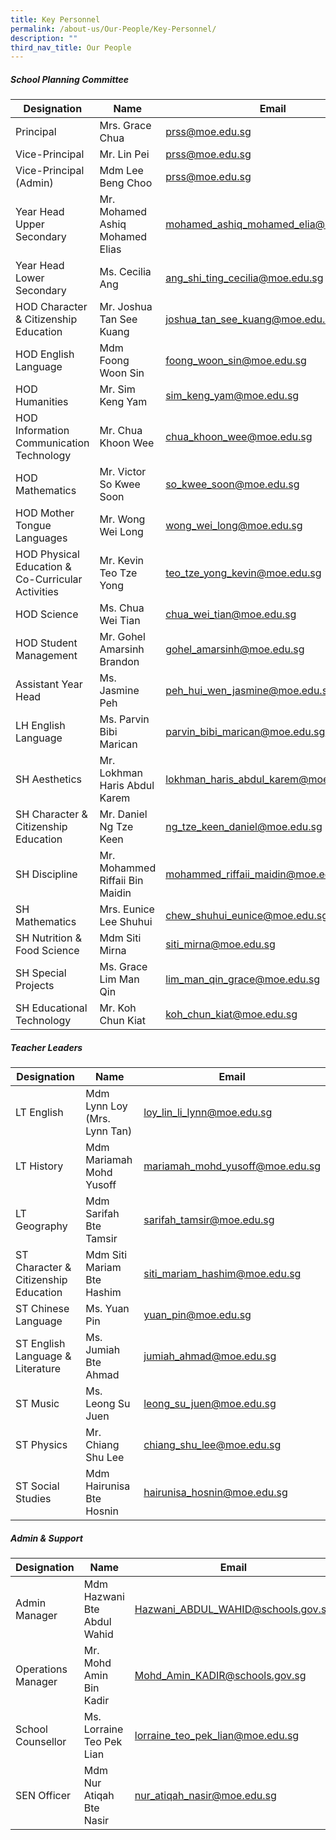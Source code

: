 ```yaml
---
title: Key Personnel
permalink: /about-us/Our-People/Key-Personnel/
description: ""
third_nav_title: Our People
---
```

##### School Planning Committee


| Designation | Name | Email |
| -------- | -------- | -------- |
|Principal|Mrs. Grace Chua|[prss@moe.edu.sg](mailto:prss@moe.edu.sg)
|Vice-Principal|Mr. Lin Pei|[prss@moe.edu.sg](mailto:prss@moe.edu.sg)
|Vice-Principal (Admin)|Mdm Lee Beng Choo|[prss@moe.edu.sg](mailto:prss@moe.edu.sg)
|Year Head Upper Secondary |Mr. Mohamed Ashiq Mohamed Elias 	|[mohamed_ashiq_mohamed_elia@moe.edu.sg](mailto:mohamed_ashiq_mohamed_elia@moe.edu.sg)
|Year Head Lower Secondary 	|Ms. Cecilia Ang 	|[ang_shi_ting_cecilia@moe.edu.sg](mailto:ang_shi_ting_cecilia@moe.edu.sg)
|HOD Character & Citizenship Education	|Mr. Joshua Tan See Kuang 	|joshua_tan_see_kuang@moe.edu.sg
|HOD English Language 	|Mdm Foong Woon Sin 	|[foong_woon_sin@moe.edu.sg](mailto:foong_woon_sin@moe.edu.sg)
|HOD Humanities 	|Mr. Sim Keng Yam 	|[sim_keng_yam@moe.edu.sg](mailto:sim_keng_yam@moe.edu.sg)
|HOD Information Communication Technology 	|Mr. Chua Khoon Wee |[chua_khoon_wee@moe.edu.sg](mailto:chua_khoon_wee@moe.edu.sg)
|HOD Mathematics 	|Mr. Victor So Kwee Soon 	|[so_kwee_soon@moe.edu.sg](mailto:so_kwee_soon@moe.edu.sg)
|HOD Mother Tongue Languages 	|Mr. Wong Wei Long |[wong_wei_long@moe.edu.sg](mailto:wong_wei_long@moe.edu.sg)
|HOD Physical Education & Co-Curricular Activities	|Mr. Kevin Teo Tze Yong 	|[teo_tze_yong_kevin@moe.edu.sg](mailto:teo_tze_yong_kevin@moe.edu.sg)
|HOD Science 	|Ms. Chua Wei Tian 	|[chua_wei_tian@moe.edu.sg](mailto:chua_wei_tian@moe.edu.sg)
|HOD Student Management	|Mr. Gohel Amarsinh Brandon	|[gohel_amarsinh@moe.edu.sg](mailto:gohel_amarsinh@moe.edu.sg)
|Assistant Year Head 	|Ms. Jasmine Peh 	|[peh_hui_wen_jasmine@moe.edu.sg ](mailto:peh_hui_wen_jasmine@moe.edu.sg )
|LH English Language	|Ms. Parvin Bibi Marican	|[parvin_bibi_marican@moe.edu.sg](mailto:parvin_bibi_marican@moe.edu.sg)
|SH Aesthetics	|Mr. Lokhman Haris Abdul Karem 	|[lokhman_haris_abdul_karem@moe.edu.sg](mailto:lokhman_haris_abdul_karem@moe.edu.sg)
|SH Character & Citizenship Education	|Mr. Daniel Ng Tze Keen	|[ng_tze_keen_daniel@moe.edu.sg](mailto:ng_tze_keen_daniel@moe.edu.sg)
|SH Discipline	|Mr. Mohammed Riffaii Bin Maidin	|[mohammed_riffaii_maidin@moe.edu.sg](mailto:mohammed_riffaii_maidin@moe.edu.sg)
|SH Mathematics	|Mrs. Eunice Lee Shuhui	|[chew_shuhui_eunice@moe.edu.sg](mailto:chew_shuhui_eunice@moe.edu.sg)
|SH Nutrition & Food Science	|Mdm Siti Mirna 	|[siti_mirna@moe.edu.sg](mailto:siti_mirna@moe.edu.sg)
|SH Special Projects	|Ms. Grace Lim Man Qin	|[lim_man_qin_grace@moe.edu.sg](mailto:lim_man_qin_grace@moe.edu.sg)
|SH Educational Technology	|Mr. Koh Chun Kiat 	|[koh_chun_kiat@moe.edu.sg](mailto:koh_chun_kiat@moe.edu.sg)

##### Teacher Leaders

| Designation | Name | Email |
| -------- | -------- | -------- |
|LT English 	|Mdm Lynn Loy (Mrs. Lynn Tan)	|[loy_lin_li_lynn@moe.edu.sg](mailto:loy_lin_li_lynn@moe.edu.sg)
|LT History	|Mdm Mariamah Mohd Yusoff	|[mariamah_mohd_yusoff@moe.edu.sg](mailto:mariamah_mohd_yusoff@moe.edu.sg)
|LT Geography	|Mdm Sarifah Bte Tamsir	|[sarifah_tamsir@moe.edu.sg](mailto:sarifah_tamsir@moe.edu.sg)
|ST Character & Citizenship Education	|Mdm Siti Mariam Bte Hashim	|[siti_mariam_hashim@moe.edu.sg](mailto:siti_mariam_hashim@moe.edu.sg)
|ST Chinese Language	|Ms. Yuan Pin	|[yuan_pin@moe.edu.sg](mailto:yuan_pin@moe.edu.sg)
|ST English Language & Literature	|Ms. Jumiah Bte Ahmad	|[jumiah_ahmad@moe.edu.sg](mailto:jumiah_ahmad@moe.edu.sg)
|ST Music 	|Ms. Leong Su Juen 	|[leong_su_juen@moe.edu.sg ](mailto:leong_su_juen@moe.edu.sg)
|ST Physics	|Mr. Chiang Shu Lee	|[chiang_shu_lee@moe.edu.sg](mailto:chiang_shu_lee@moe.edu.sg)
|ST Social Studies	|Mdm Hairunisa Bte Hosnin	|[hairunisa_hosnin@moe.edu.sg](mailto:hairunisa_hosnin@moe.edu.sg)

##### Admin & Support

| Designation | Name | Email |
| -------- | -------- | -------- |
|Admin Manager 	|Mdm Hazwani Bte Abdul Wahid	|[Hazwani_ABDUL_WAHID@schools.gov.sg](mailto:Hazwani_ABDUL_WAHID@schools.gov.sg)
|Operations Manager	|Mr. Mohd Amin Bin Kadir	|[Mohd_Amin_KADIR@schools.gov.sg](mailto:Mohd_Amin_KADIR@schools.gov.sg)
|School Counsellor	|Ms. Lorraine Teo Pek Lian	|[lorraine_teo_pek_lian@moe.edu.sg](mailto:lorraine_teo_pek_lian@moe.edu.sg)
|SEN Officer	|Mdm Nur Atiqah Bte Nasir	|[nur_atiqah_nasir@moe.edu.sg](mailto:nur_atiqah_nasir@moe.edu.sg)

